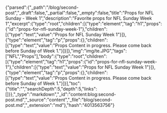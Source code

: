 {"parsed":{"_path":"/blog/second-post","_draft":false,"_partial":false,"_empty":false,"title":"Props for NFL Sunday - Week 1","description":"Favorite props for NFL Sunday Week 1","excerpt":{"type":"root","children":[{"type":"element","tag":"h1","props":{"id":"props-for-nfl-sunday-week-1"},"children":[{"type":"text","value":"Props for NFL Sunday Week 1"}]},{"type":"element","tag":"p","props":{},"children":[{"type":"text","value":"Props Content in progress. Please come back before Sunday of Week 1."}]}]},"img":"img/te.JPG","tags":["NFL","Props"],"body":{"type":"root","children":[{"type":"element","tag":"h1","props":{"id":"props-for-nfl-sunday-week-1"},"children":[{"type":"text","value":"Props for NFL Sunday Week 1"}]},{"type":"element","tag":"p","props":{},"children":[{"type":"text","value":"Props Content in progress. Please come back before Sunday of Week 1."}]}],"toc":{"title":"","searchDepth":5,"depth":5,"links":[]}},"_type":"markdown","_id":"content:blog:second-post.md","_source":"content","_file":"blog/second-post.md","_extension":"md"},"hash":"4013563756"}